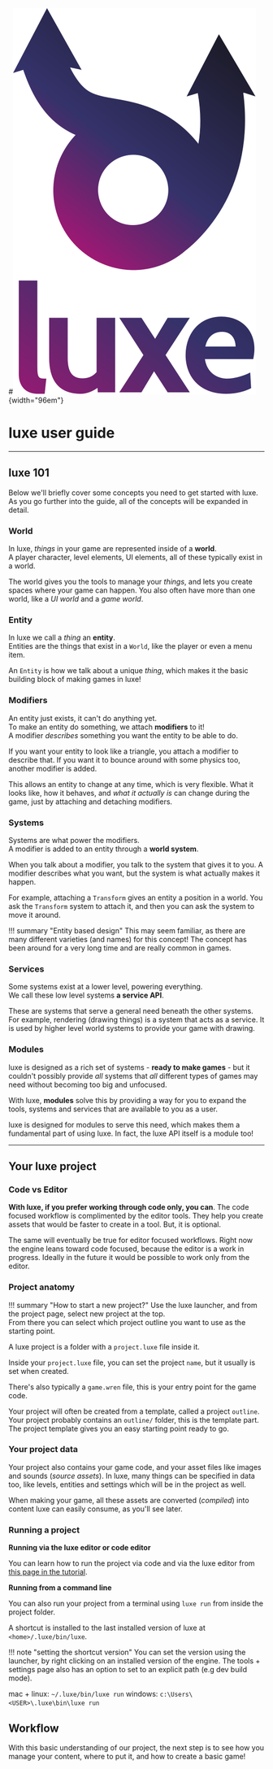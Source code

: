 #![](images/luxe-dark.svg){width="96em"}

# luxe user guide

---

## luxe 101

Below we'll briefly cover some concepts you need to get started with luxe.   
As you go further into the guide, all of the concepts will be expanded in detail. 

### World
In luxe, _things_ in your game are represented inside of a **world**.   
A player character, level elements, UI elements, all of these typically exist in a world. 

The world gives you the tools to manage your _things_, and lets you create spaces where your game can happen. You also often have more than one world, like a _UI world_ and a _game world_. 

### Entity
In luxe we call a _thing_ an **entity**.   
Entities are the things that exist in a `World`, like the player or even a menu item.   

An `Entity` is how we talk about a unique _thing_, which makes it the basic building block of making games in luxe!   

### Modifiers
An entity just exists, it can't do anything yet.   
To make an entity do something, we attach **modifiers** to it!   
A modifier _describes_ something you want the entity to be able to do.

If you want your entity to look like a triangle, you attach a modifier to describe that. If you want it to bounce around with some physics too, another modifier is added.

This allows an entity to change at any time, which is very flexible. What it looks like, how it behaves, and _what it actually is_ can change during the game, just by attaching and detaching modifiers. 

### Systems
Systems are what power the modifiers.   
A modifier is added to an entity through a **world system**. 

When you talk about a modifier, you talk to the system that gives it to you. A modifier describes what you want, but the system is what actually makes it happen. 

For example, attaching a `Transform` gives an entity a position in a world. You ask the `Transform` system to attach it, and then you can ask the system to move it around.

!!! summary "Entity based design"
    This may seem familiar, as there are many different varieties (and names) for this concept! The concept has been around for a very long time and are really common in games.

### Services
Some systems exist at a lower level, powering everything.    
We call these low level systems **a service API**.

These are systems that serve a general need beneath the other systems. For example, rendering (drawing things) is a system that acts as a service. It is used by higher level world systems to provide your game with drawing. 

### Modules

luxe is designed as a rich set of systems - **ready to make games** - but it couldn't possibly provide _all_ systems that _all_ different types of games may need without becoming too big and unfocused.

With luxe, **modules** solve this by providing a way for you to expand the tools, systems and services that are available to you as a user. 

luxe is designed for modules to serve this need, which makes them a fundamental part of using luxe. In fact, the luxe API itself is a module too!    

---

## Your luxe project

### Code vs Editor

**With luxe, if you prefer working through code only, you can**. The code focused workflow is complimented by the editor tools. They help you create assets that would be faster to create in a tool. But, it is optional.

The same will eventually be true for editor focused workflows. Right now the engine leans toward code focused, because the editor is a work in progress. Ideally in the future it would be possible to work only from the editor.

### Project anatomy

!!! summary "How to start a new project?"
    Use the luxe launcher, and from the project page, select new project at the top.   
    From there you can select which project outline you want to use as the starting point.

A luxe project is a folder with a `project.luxe` file inside it.

Inside your `project.luxe` file, you can set the project `name`, but it usually is set when created.

There's also typically a `game.wren` file, this is your entry point for the game code.

Your project will often be created from a template, called a project `outline`. Your project probably contains an `outline/` folder, this is the template part. The project template gives you an easy starting point ready to go. 

### Your project data

Your project also contains your game code, and your asset files like images and sounds (_source assets_). In luxe, many things can be specified in data too, like levels, entities and settings which will be in the project as well. 

When making your game, all these assets are converted (_compiled_) into content luxe can easily consume, as you'll see later.

### Running a project

**Running via the luxe editor or code editor**   

You can learn how to run the project via code and via the luxe editor from [this page in the tutorial]((../tutorial/create-and-run-a-project/#running-the-project-via-code)).


**Running from a command line**   

You can also run your project from a terminal using `luxe run` from inside the project folder. 

A shortcut is installed to the last installed version of luxe at `<home>/.luxe/bin/luxe`. 

!!! note "setting the shortcut version"
    You can set the version using the launcher, by right clicking on an installed version of the engine.
    The tools + settings page also has an option to set to an explicit path (e.g dev build mode).

mac + linux: `~/.luxe/bin/luxe run`
windows: `c:\Users\<USER>\.luxe\bin\luxe run`

## Workflow

With this basic understanding of our project, the next step is to see how you manage your content, where to put it, and how to create a basic game!

